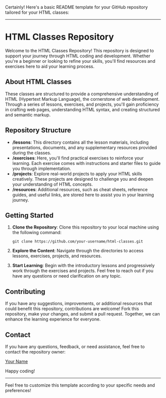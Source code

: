 Certainly! Here's a basic README template for your GitHub repository tailored for your HTML classes:

---

# HTML Classes Repository

Welcome to the HTML Classes Repository! This repository is designed to support your journey through HTML coding and development. Whether you're a beginner or looking to refine your skills, you'll find resources and exercises here to aid your learning process.

## About HTML Classes

These classes are structured to provide a comprehensive understanding of HTML (Hypertext Markup Language), the cornerstone of web development. Through a series of lessons, exercises, and projects, you'll gain proficiency in crafting web pages, understanding HTML syntax, and creating structured and semantic markup.

## Repository Structure

- **/lessons**: This directory contains all the lesson materials, including presentations, documents, and any supplementary resources provided during the classes.
- **/exercises**: Here, you'll find practical exercises to reinforce your learning. Each exercise comes with instructions and starter files to guide you through implementation.
- **/projects**: Explore real-world projects to apply your HTML skills creatively. These projects are designed to challenge you and deepen your understanding of HTML concepts.
- **/resources**: Additional resources, such as cheat sheets, reference guides, and useful links, are stored here to assist you in your learning journey.

## Getting Started

1. **Clone the Repository**: Clone this repository to your local machine using the following command:

   ```
   git clone https://github.com/your-username/html-classes.git
   ```

2. **Explore the Content**: Navigate through the directories to access lessons, exercises, projects, and resources.
3. **Start Learning**: Begin with the introductory lessons and progressively work through the exercises and projects. Feel free to reach out if you have any questions or need clarification on any topic.

## Contributing

If you have any suggestions, improvements, or additional resources that could benefit this repository, contributions are welcome! Fork this repository, make your changes, and submit a pull request. Together, we can enhance the learning experience for everyone.

## Contact

If you have any questions, feedback, or need assistance, feel free to contact the repository owner:

[Your Name](mailto:your.email@example.com)

Happy coding!

--- 

Feel free to customize this template according to your specific needs and preferences!
